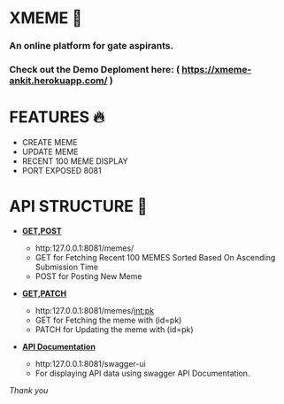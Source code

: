 # XMEME :tophat:
### An online platform for gate aspirants.
### Check out the Demo Deploment here: ( https://xmeme-ankit.herokuapp.com/ ) 


# FEATURES :fire:
- CREATE MEME
- UPDATE MEME
- RECENT 100 MEME DISPLAY
- PORT EXPOSED 8081

# API STRUCTURE :open_file_folder:

- [**GET,POST**]()
  - http:127.0.0.1:8081/memes/
  - GET for Fetching Recent 100 MEMES Sorted Based On Ascending Submission Time
  - POST for Posting New Meme


- [**GET,PATCH**]()
  - http:127.0.0.1:8081/memes/<int:pk>
  - GET for Fetching the meme with (id=pk)
  - PATCH for Updating the meme with (id=pk)

- [**API Documentation**]()
  - http:127.0.0.1:8081/swagger-ui
  - For displaying API data using swagger API Documentation.

*Thank you*
